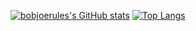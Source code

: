 [![bobjoerules's GitHub stats](https://github-readme-stats.vercel.app/api?username=bobjoerules)](https://github.com/bobjoerules/github-readme-stats&show_icons=true&theme=dark)
[![Top Langs](https://github-readme-stats.vercel.app/api/top-langs/?username=bobjoerules)](https://github.com/bobjoerules/github-readme-stats&layout=compact&theme=dark)
